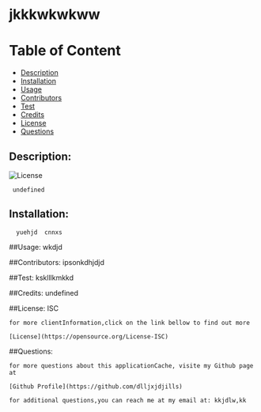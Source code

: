 

# jkkkwkwkww

# Table of Content

- [Description](#description)
- [Installation](#installation)
- [Usage](#usage)
- [Contributors](#contributors)
- [Test](#test)
- [Credits](#credits)
- [License](#license)
- [Questions](#questions)

## Description:
![License](https://img.shield.io/badge/License-ISC-blue.svg "License badge")

     undefined

## Installation:
      
      yuehjd  cnnxs

##Usage:
      wkdjd

 ##Contributors:
      ipsonkdhjdjd


##Test:
      ksklllkmkkd

##Credits:
      undefined

##License:
      ISC

    for more clientInformation,click on the link bellow to find out more 

    [License](https://opensource.org/License-ISC)
      
      
 ##Questions:
 
    for more questions about this applicationCache, visite my Github page at 

    [Github Profile](https://github.com/dlljxjdjills)

    for additional questions,you can reach me at my email at: kkjdlw,kk